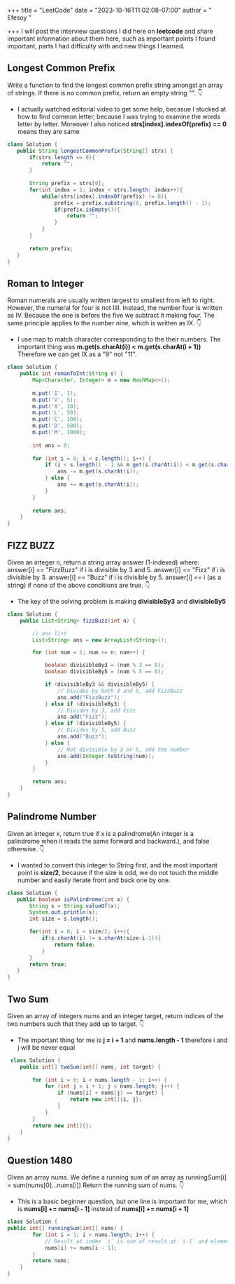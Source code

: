 +++
title = "LeetCode"
date = "2023-10-16T11:02:08-07:00"
author = " Efesoy "


+++
 I will post the interview questions I did here on **leetcode** and share important information about them here, such as important points I found important, parts I had difficulty with and new things I learned.

 ## Longest Common Prefix
Write a function to find the longest common prefix string amongst an array of strings.
If there is no common prefix, return an empty string "".
👇
- I actually watched editorial video to get some help, becasue I stucked at how to find common letter, because I was trying to examine the words letter by letter. Moreover I also noticed **strs[index].indexOf(prefix) == 0** means they are same
 ```java
class Solution {
    public String longestCommonPrefix(String[] strs) {
        if(strs.length == 0){
            return "";
        }
        
        String prefix = strs[0];
        for(int index = 1; index < strs.length; index++){
            while(strs[index].indexOf(prefix) != 0){
                prefix = prefix.substring(0, prefix.length() - 1);
                if(prefix.isEmpty()){
                    return "";
                }
            }
        }
        
        return prefix;
    }
}
 ```

## Roman to Integer
Roman numerals are usually written largest to smallest from left to right. However, the numeral for four is not IIII. Instead, the number four is written as IV. Because the one is before the five we subtract it making four. The same principle applies to the number nine, which is written as IX.
👇
- I use map to match character corresponding to the their numbers. The important thing was **m.get(s.charAt(i)) < m.get(s.charAt(i + 1))** Therefore we can get IX as a "9" not "11".
```java
class Solution {
    public int romanToInt(String s) {
        Map<Character, Integer> m = new HashMap<>();
        
        m.put('I', 1);
        m.put('V', 5);
        m.put('X', 10);
        m.put('L', 50);
        m.put('C', 100);
        m.put('D', 500);
        m.put('M', 1000);
        
        int ans = 0;
        
        for (int i = 0; i < s.length(); i++) {
            if (i < s.length() - 1 && m.get(s.charAt(i)) < m.get(s.charAt(i + 1))) {
                ans -= m.get(s.charAt(i));
            } else {
                ans += m.get(s.charAt(i));
            }
        }
        
        return ans;
    }
}
```


 ## FIZZ BUZZ
 Given an integer n, return a string array answer (1-indexed) where:
answer[i] == "FizzBuzz" if i is divisible by 3 and 5.
answer[i] == "Fizz" if i is divisible by 3.
answer[i] == "Buzz" if i is divisible by 5.
answer[i] == i (as a string) if none of the above conditions are true.
👇
- The key of the solving problem is making **divisibleBy3** and **divisibleBy5**

```java
class Solution {
    public List<String> fizzBuzz(int n) {

        // ans list
        List<String> ans = new ArrayList<String>();

        for (int num = 1; num <= n; num++) {

            boolean divisibleBy3 = (num % 3 == 0);
            boolean divisibleBy5 = (num % 5 == 0);

            if (divisibleBy3 && divisibleBy5) {
                // Divides by both 3 and 5, add FizzBuzz
                ans.add("FizzBuzz");
            } else if (divisibleBy3) {
                // Divides by 3, add Fizz
                ans.add("Fizz");
            } else if (divisibleBy5) {
                // Divides by 5, add Buzz
                ans.add("Buzz");
            } else {
                // Not divisible by 3 or 5, add the number
                ans.add(Integer.toString(num));
            }
        }

        return ans;
    }
}
```

 ## Palindrome Number
Given an integer x, return true if x is a palindrome(An integer is a palindrome when it reads the same forward and backward.), and false otherwise.
👇
- I wanted to convert this integer to String first, and the most important point is **size/2**, because if the size is odd, we do not touch the middle number and easily iterate front and back one by one.
 ```java
class Solution {
    public boolean isPalindrome(int x) {
        String s = String.valueOf(x);
        System.out.println(s);
        int size = s.length();

        for(int i = 0; i < size/2; i++){
            if(s.charAt(i) != s.charAt(size-i-1)){
                return false;
            }
        }
        return true; 
    }
}
 ``` 

## Two Sum
Given an array of integers nums and an integer target, return indices of the two numbers such that they add up to target.
👇
- The important thing for me is **j = i + 1** and **nums.length - 1** therefore i and j will be never equal
```java
 class Solution {
    public int[] twoSum(int[] nums, int target) {
        
        for (int i = 0; i < nums.length - 1; i++) {
            for (int j = i + 1; j < nums.length; j++) {
                if (nums[i] + nums[j] == target) {
                    return new int[]{i, j};
                }
            }
        }
        return new int[]{};
    }
}
```

## Question 1480
Given an array nums. We define a running sum of an array as runningSum[i] = sum(nums[0]…nums[i])
Return the running sum of nums.
👇 
- This is a basic beginner question, but one line is important for me, which is **nums[i] += nums[i - 1]** instead of **nums[i] += nums[i + 1]**   
```java
class Solution {
public int[] runningSum(int[] nums) {
        for (int i = 1; i < nums.length; i++) {
            // Result at index `i` is sum of result at `i-1` and element at `i`.
            nums[i] += nums[i - 1];
        }
        return nums;
    }
}
```